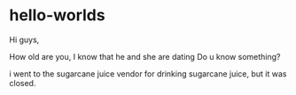 # hello-worlds

Hi guys,

How old are you,
I know that he and she are dating
Do u know something?

 i went to the sugarcane juice vendor for drinking sugarcane juice, but it was closed.
